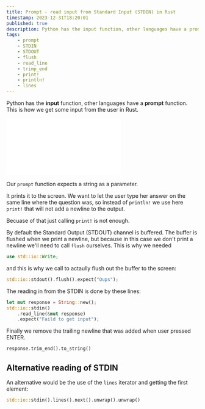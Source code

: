 ```yaml
---
title: Prompt - read input from Standard Input (STDIN) in Rust
timestamp: 2023-12-31T18:20:01
published: true
description: Python has the input function, other languages have a prompt function. This is how we get some input from the user in Rust.
tags:
    - prompt
    - STDIN
    - STDOUT
    - flush
    - read_line
    - trimp_end
    - print!
    - println!
    - lines
---
```


Python has the **input** function, other languages have a **prompt** function. This is how we get some input from the user in Rust.

![](examples/prompt/src/main.rs)

Our `prompt` function expects a string as a parameter.

It prints it to the screen. We want to let the user type her answer on the same line where the question was, so instead of `println!`
we use here `print!` that will not add a newline to the output.

Becuase of that just calling `print!` is not enough.

By default the Standard Output (STDOUT) channel is buffered. The buffer is flushed when we print a newline, but because in this case we don't print a newline
we'll need to call `flush` ourselves. This is why we needed

```rust
use std::io::Write;
```

and this is why we call to actaully flush out the buffer to the screen:

```rust
std::io::stdout().flush().expect("Oups");
```


The reading in from the STDIN is done by these lines:

```rust
let mut response = String::new();
std::io::stdin()
    .read_line(&mut response)
    .expect("Faild to get input");
```

Finally we remove the trailing newline that was added when user pressed ENTER.

```rust
response.trim_end().to_string()
```

## Alternative reading of STDIN

An alternative would be the use of the `lines` iterator and getting the first element:


```rust
std::io::stdin().lines().next().unwrap().unwrap()
```

